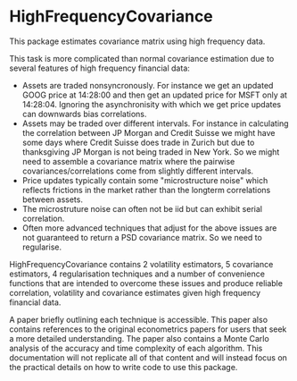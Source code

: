 # HighFrequencyCovariance

This package estimates covariance matrix using high frequency data.

This task is more complicated than normal covariance estimation due to several features of high frequency financial data:
* Assets are traded nonsyncronously. For instance we get an updated GOOG price at 14:28:00 and then get an updated price for MSFT only at 14:28:04. Ignoring the asynchronisity with which we get price updates can downwards bias correlations.
* Assets may be traded over different intervals. For instance in calculating the correlation between JP Morgan and Credit Suisse we might have some days where Credit Suisse does  trade in Zurich but due to thanksgiving JP Morgan is not being traded in New York. So we might need to assemble a covariance matrix where the pairwise covariances/correlations come from slightly different intervals.
* Price updates typically contain some "microstructure noise" which reflects frictions in the market rather than the longterm correlations between assets.
* The microstruture noise can often not be iid but can exhibit serial correlation.
* Often more advanced techniques that adjust for the above issues are not guaranteed to return a PSD covariance matrix. So we need to regularise.

HighFrequencyCovariance contains 2 volatility estimators, 5 covariance estimators, 4 regularisation techniques and a number of convenience functions that are intended to overcome these issues and produce reliable correlation, volatility and covariance estimates given high frequency financial data.

A paper briefly outlining each technique is accessible. This paper also contains references to the original econometrics papers for users that seek a more detailed understanding.  The paper also contains a Monte Carlo analysis of the accuracy and time complexity of each algorithm.
This documentation will not replicate all of that content and will instead focus on the practical details on how to write code to use this package.
